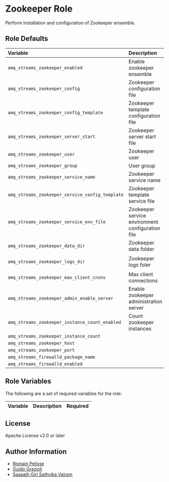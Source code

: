# Zookeeper Role

Perform installation and configuration of Zookeeper ensemble.

## Role Defaults

| Variable | Description | Default |
|:---------|:------------|:--------|
|`amq_streams_zookeeper_enabled` | Enable zookeeper ensemble | `true` |
|`amq_streams_zookeeper_config` | Zookeeper configuration file | `/etc/amq_streams_zookeeper.properties` |
|`amq_streams_zookeeper_config_template` | Zookeeper template configuration file | `templates/zookeeper.properties.j2` |
|`amq_streams_zookeeper_server_start` | Zookeeper server start file | `{{ amq_streams_common_home }}/bin/zookeeper-server-start.sh` |
|`amq_streams_zookeeper_user` | Zookeeper user | `amq_streams_zookeeper` |
|`amq_streams_zookeeper_group` | User group | `amq_streams` |
|`amq_streams_zookeeper_service_name` | Zookeeper service name | `amq_streams_zookeeper` |
|`amq_streams_zookeeper_service_config_template` | Zookeeper template service file | `templates/service.conf.j2` |
|`amq_streams_zookeeper_service_env_file` | Zookeeper service environment configuration file | `/etc/zookeeper.conf` |
|`amq_streams_zookeeper_data_dir` | Zookeeper data folder | `/var/run/zookeeper` |
|`amq_streams_zookeeper_logs_dir` | Zookeeper logs foler | `/var/log/{{ amq_streams_zookeeper_service_name }}/` |
|`amq_streams_zookeeper_max_client_cnxns` | Max client connections | `0` |
|`amq_streams_zookeeper_admin_enable_server` | Enable zookeeper administration server | `false` |
|`amq_streams_zookeeper_instance_count_enabled` | Count zookeeper instances | `true` |
|`amq_streams_zookeeper_instance_count` |  | `0` |
|`amq_streams_zookeeper_host` |  | `localhost` |
|`amq_streams_zookeeper_port` |  | `2181` |
|`amq_streams_firewalld_package_name` |  | `- firewalld` |
|`amq_streams_firewalld_enabled` |  | `false` |

## Role Variables

The following are a set of required variables for the role:

| Variable | Description | Required |
|:---------|:------------|:---------|

## License

Apache License v2.0 or later

## Author Information

* [Romain Pelisse](https://github.com/rpelisse)
* [Guido Grazioli](https://github.com/guidograzioli)
* [Saaaath Giri Sathvika Vairam](https://github.com/Saaaath)
